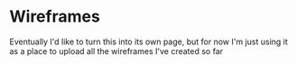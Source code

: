 # Wireframes

Eventually I'd like to turn this into its own page, but for now I'm just using it as a place to upload all the wireframes I've created so far
